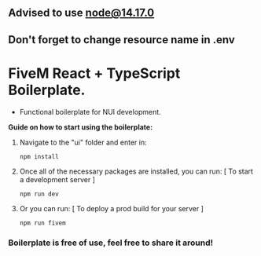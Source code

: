 ## **Advised to use node@14.17.0**
## **Don't forget to change resource name in .env**
# FiveM React + TypeScript Boilerplate.

- Functional boilerplate for NUI development.

**Guide on how to start using the boilerplate:**

1.  Navigate to the "ui" folder and enter in:

        npm install

2.  Once all of the necessary packages are installed, you can run: [ To start a development server ]

        npm run dev

3.  Or you can run: [ To deploy a prod build for your server ]

        npm run fivem

### Boilerplate is free of use, feel free to share it around!
